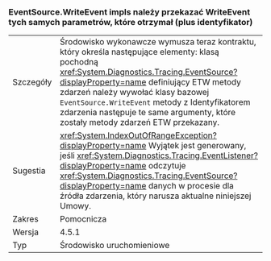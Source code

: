 ### <a name="eventsourcewriteevent-impls-must-pass-writeevent-the-same-parameters-that-it-received-plus-id"></a>EventSource.WriteEvent impls należy przekazać WriteEvent tych samych parametrów, które otrzymał (plus identyfikator)

|   |   |
|---|---|
|Szczegóły|Środowisko wykonawcze wymusza teraz kontraktu, który określa następujące elementy: klasą pochodną <xref:System.Diagnostics.Tracing.EventSource?displayProperty=name> definiujący ETW metody zdarzeń należy wywołać klasy bazowej <code>EventSource.WriteEvent</code> metody z Identyfikatorem zdarzenia następuje te same argumenty, które zostały metody zdarzeń ETW przekazany.|
|Sugestia|<xref:System.IndexOutOfRangeException?displayProperty=name> Wyjątek jest generowany, jeśli <xref:System.Diagnostics.Tracing.EventListener?displayProperty=name> odczytuje <xref:System.Diagnostics.Tracing.EventSource?displayProperty=name> danych w procesie dla źródła zdarzenia, który narusza aktualne niniejszej Umowy.|
|Zakres|Pomocnicza|
|Wersja|4.5.1|
|Typ|Środowisko uruchomieniowe|

